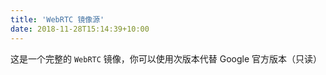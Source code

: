 ```yaml
---
title: 'WebRTC 镜像源'
date: 2018-11-28T15:14:39+10:00
---
```


这是一个完整的 `WebRTC` 镜像，你可以使用次版本代替 Google 官方版本（只读）